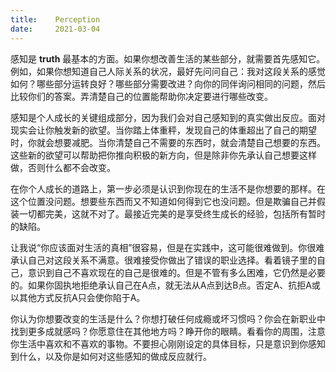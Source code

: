 ```yaml
---
title:    Perception
date:     2021-03-04
---
```



感知是 **truth** 最基本的方面。如果你想改善生活的某些部分，就需要首先感知它。例如，如果你想知道自己人际关系的状况，最好先问问自己：我对这段关系的感觉如何？哪些部分运转良好？哪些部分需要改进？向你的同伴询问相同的问题，然后比较你们的答案。弄清楚自己的位置能帮助你决定要进行哪些改变。

感知是个人成长的关键组成部分，因为我们会对自己感知到的真实做出反应。面对现实会让你触发新的欲望。当你踏上体重秤，发现自己的体重超出了自己的期望时，你就会想要减肥。当你清楚自己不需要的东西时，就会清楚自己想要的东西。这些新的欲望可以帮助把你推向积极的新方向，但是除非你先承认自己想要这样做，否则什么都不会改变。

在你个人成长的道路上，第一步必须是认识到你现在的生活不是你想要的那样。在这个位置没问题。想要些东西而又不知道如何得到它也没问题。但是欺骗自己并假装一切都完美，这就不对了。最接近完美的是享受终生成长的经验，包括所有暂时的缺陷。

让我说“你应该面对生活的真相”很容易，但是在实践中，这可能很难做到。你很难承认自己对这段关系不满意。很难接受你做出了错误的职业选择。看着镜子里的自己，意识到自己不喜欢现在的自己是很难的。但是不管有多么困难，它仍然是必要的。如果你固执地拒绝承认自己在A点，就无法从A点到达B点。否定A、抗拒A或以其他方式反抗A只会使你陷于A。

你认为你想要改变的生活是什么？你想打破任何成瘾或坏习惯吗？你会在新职业中找到更多成就感吗？你愿意住在其他地方吗？睁开你的眼睛。看看你的周围，注意你生活中喜欢和不喜欢的事物。不要担心刚刚设定的具体目标，只是意识到你感知到什么，以及你是如何对这些感知的做成反应就行。
